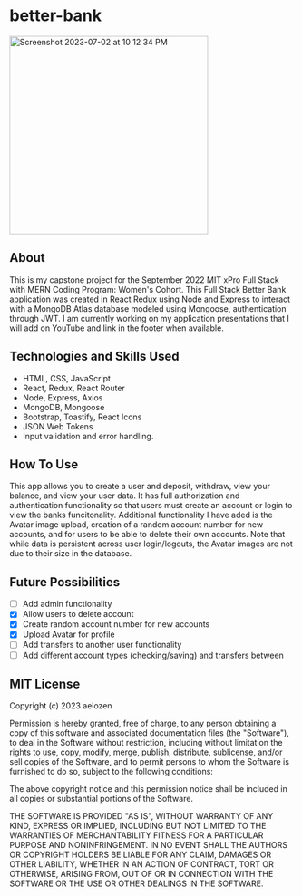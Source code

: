 # better-bank

<img width="350" alt="Screenshot 2023-07-02 at 10 12 34 PM" src="https://github.com/aelozen/better-bank/assets/115373521/246ad07f-4615-4d0b-a42b-18a4dc645cc3">

## About

This is my capstone project for the September 2022 MIT xPro Full Stack with MERN Coding Program: Women's Cohort. This Full Stack Better Bank application was created in React Redux using Node and Express to interact with a MongoDB Atlas database modeled using Mongoose, authentication through JWT. I am currently working on my application presentations that I will add on YouTube and link in the footer when available.

## Technologies and Skills Used

<ul>
  <li> HTML, CSS, JavaScript
  <li> React, Redux, React Router
  <li> Node, Express, Axios
  <li> MongoDB, Mongoose
  <li> Bootstrap, Toastify, React Icons
  <li> JSON Web Tokens
  <li> Input validation and error handling.
</ul>

## How To Use

This app allows you to create a user and deposit, withdraw, view your balance, and view your user data. It has full authorization and authentication functionality so that users must create an account or login to view the banks funcitonality. Additional functionality I have aded is the Avatar image upload, creation of a random account number for new accounts, and for users to be able to delete their own accounts. Note that while data is persistent across user login/logouts, the Avatar images are not due to their size in the database. 

## Future Possibilities

-   [ ] Add admin functionality
-   [X] Allow users to delete account
-   [X] Create random account number for new accounts
-   [X] Upload Avatar for profile 
-   [ ] Add transfers to another user functionality
-   [ ] Add different account types (checking/saving) and transfers between

## MIT License

Copyright (c) 2023 aelozen

Permission is hereby granted, free of charge, to any person obtaining a copy of this software and associated documentation files (the "Software"), to deal in the Software without restriction, including without limitation the rights to use, copy, modify, merge, publish, distribute, sublicense, and/or sell copies of the Software, and to permit persons to whom the Software is furnished to do so, subject to the following conditions:

The above copyright notice and this permission notice shall be included in all copies or substantial portions of the Software.

THE SOFTWARE IS PROVIDED "AS IS", WITHOUT WARRANTY OF ANY KIND, EXPRESS OR IMPLIED, INCLUDING BUT NOT LIMITED TO THE WARRANTIES OF MERCHANTABILITY FITNESS FOR A PARTICULAR PURPOSE AND NONINFRINGEMENT. IN NO EVENT SHALL THE AUTHORS OR COPYRIGHT HOLDERS BE LIABLE FOR ANY CLAIM, DAMAGES OR OTHER LIABILITY, WHETHER IN AN ACTION OF CONTRACT, TORT OR OTHERWISE, ARISING FROM, OUT OF OR IN CONNECTION WITH THE SOFTWARE OR THE USE OR OTHER DEALINGS IN THE SOFTWARE.
